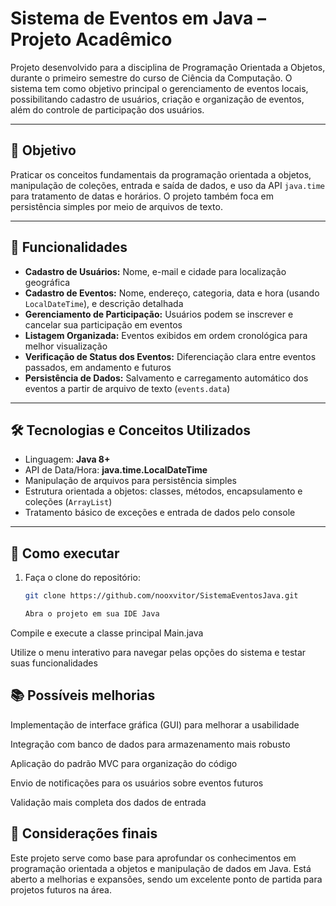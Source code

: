# Sistema de Eventos em Java – Projeto Acadêmico

Projeto desenvolvido para a disciplina de Programação Orientada a Objetos, durante o primeiro semestre do curso de Ciência da Computação. O sistema tem como objetivo principal o gerenciamento de eventos locais, possibilitando cadastro de usuários, criação e organização de eventos, além do controle de participação dos usuários.

---

## 📌 Objetivo

Praticar os conceitos fundamentais da programação orientada a objetos, manipulação de coleções, entrada e saída de dados, e uso da API `java.time` para tratamento de datas e horários. O projeto também foca em persistência simples por meio de arquivos de texto.

---

## 🚀 Funcionalidades

- **Cadastro de Usuários:** Nome, e-mail e cidade para localização geográfica  
- **Cadastro de Eventos:** Nome, endereço, categoria, data e hora (usando `LocalDateTime`), e descrição detalhada  
- **Gerenciamento de Participação:** Usuários podem se inscrever e cancelar sua participação em eventos  
- **Listagem Organizada:** Eventos exibidos em ordem cronológica para melhor visualização  
- **Verificação de Status dos Eventos:** Diferenciação clara entre eventos passados, em andamento e futuros  
- **Persistência de Dados:** Salvamento e carregamento automático dos eventos a partir de arquivo de texto (`events.data`)  

---

## 🛠️ Tecnologias e Conceitos Utilizados

- Linguagem: **Java 8+**  
- API de Data/Hora: **java.time.LocalDateTime**  
- Manipulação de arquivos para persistência simples  
- Estrutura orientada a objetos: classes, métodos, encapsulamento e coleções (`ArrayList`)  
- Tratamento básico de exceções e entrada de dados pelo console  

---

## 🎯 Como executar

1. Faça o clone do repositório:  
   ```bash
   git clone https://github.com/nooxvitor/SistemaEventosJava.git

   Abra o projeto em sua IDE Java

Compile e execute a classe principal Main.java

Utilize o menu interativo para navegar pelas opções do sistema e testar suas funcionalidades

## 📚 Possíveis melhorias
Implementação de interface gráfica (GUI) para melhorar a usabilidade

Integração com banco de dados para armazenamento mais robusto

Aplicação do padrão MVC para organização do código

Envio de notificações para os usuários sobre eventos futuros

Validação mais completa dos dados de entrada

## 🤝 Considerações finais
Este projeto serve como base para aprofundar os conhecimentos em programação orientada a objetos e manipulação de dados em Java. Está aberto a melhorias e expansões, sendo um excelente ponto de partida para projetos futuros na área.
